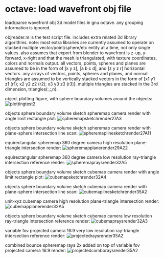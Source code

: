 # octave: load wavefront obj file
load/parse wavefront obj 3d model files in gnu octave. any grouping information is ignored.

objreader.m is the test script file. includes extra related 3d library algorithms.
note: most extra libraries are currently assumed to operate on stacked multiple vector/point/sphere/etc entity at a time, not only single values.
also assumes that export from blender to wavefront is z-up, y-forward, x-right and that the mesh is triangulated, with texture coordinates, colors and normals output.
all vectors, points, spheres and planes are assumed to be in the form of [x y z], [a b c d], and [z y z r] horizontal vectors.
any arrays of vectors, points, spheres and planes, and normal triangles are assumed to be vertically stacked vectors
in the form of [x1 y1 z1 (r1); x2 y2 z2 (r2); x3 y3 z3 (r3)]. multiple triangles are stacked in the 3rd dimension, triangles(:,:,n).

object plotting figure, with sphere boundary volumes around the objects:
![plottingtest2](https://github.com/goofyseeker311/octaveloadwavefrontobj/assets/19920254/72c9e8f2-4f8e-4d0e-9880-9631982be965)

objects sphere boundary volume sketch spheremap camera render with angle limit rectangle plot:
![spheremapsketchrender27A3](https://github.com/goofyseeker311/octaveloadwavefrontobj/assets/19920254/6744cbaa-d7e9-4bbc-a0af-021466de0211)

objects sphere boundary volume sketch spheremap camera render with plane-sphere intersection line scan:
![spheremaplinesketchrender27A11](https://github.com/goofyseeker311/octaveloadwavefrontobj/assets/19920254/166387ee-6851-4ce6-a537-28ac7eb69348)

equirectangular spheremap 360 degree camera high resolution plane-triangle intersection render:
![spheremapplanerender29A22](https://github.com/goofyseeker311/octaveloadwavefrontobj/assets/19920254/10c58fc5-1c20-4322-8ed2-d57d96e90a5b)

equirectangular spheremap 360 degree camera low resolution ray-triangle intersection reference render:
![spheremapraysrender32A5](https://github.com/goofyseeker311/octaveloadwavefrontobj/assets/19920254/7d0811d1-ed1e-4540-b1f5-d534a280ed9d)

objects sphere boundary volume sketch cubemap camera render with angle limit rectangle plot:
![cubemapsketchrender32A4](https://github.com/goofyseeker311/octaveloadwavefrontobj/assets/19920254/1a4a570a-193e-43c3-aa48-300d36d388d7)

objects sphere boundary volume sketch cubemap camera render with plane-sphere intersection line scan:
![cubemaplinesketchrender35A2](https://github.com/goofyseeker311/octaveloadwavefrontobj/assets/19920254/925f4afd-bac3-482f-8175-099fda4e3c59)

unit-xyz cubemap camera high resolution plane-triangle intersection render:
![cubemapplanerender32A5](https://github.com/goofyseeker311/octaveloadwavefrontobj/assets/19920254/cc3f3e37-c825-4a63-b594-1ae31cfb3283)

objects sphere boundary volume sketch cubemap camera low resolution ray-triangle intersection reference render:
![cubemapraysrender32A3](https://github.com/goofyseeker311/octaveloadwavefrontobj/assets/19920254/0387dd3f-a952-41ab-ba98-d5c0395e23b2)

variable fov projected camera 16:9 very low resolution ray-triangle intersection reference render:
![projectedraysrender35A2](https://github.com/goofyseeker311/octaveloadwavefrontobj/assets/19920254/08306cbc-5437-407c-b285-dae0f9a5c805)

combined bounce spheremap rays 2x added on top of variable fov projected camera 16:9 render:
![projectedcomboraysrender35A2](https://github.com/goofyseeker311/octaveloadwavefrontobj/assets/19920254/8e245c3f-1072-43e3-96ae-84e959906144)
